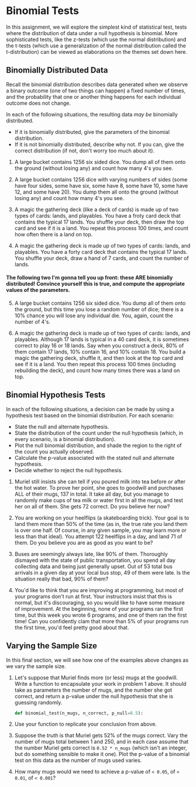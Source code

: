 # Binomial Tests

In this assignment, we will explore the simplest kind of statistical test, tests where the distribution of data under a null hypothesis is binomial.  More sophisticated tests, like the z-tests (which use the normal distribution) and the t-tests (which use a generalization of the normal distribution called the t-distribution) can be viewed as elaborations on the themes set down here.

## Binomially Distributed Data

Recall the binomial distribution describes data generated when we observe a binary outcome (one of two things can happen) a fixed number of times, and the probability that one or another thing happens for each individual outcome does not change.

In each of the following situations, the resulting data *may be* binomially distributed.

  - If it is binomially distributed, give the parameters of the binomial distribution.
  - If it is not binomially distributed, describe why not.  If you can, give the correct distribution (if not, don't worry too much about it).

1. A large bucket contains 1256 six sided dice.  You dump all of them onto the ground (without losing any) and count how many 4's you see.

2. A large bucket contains 1256 dice with varying numbers of sides (some have four sides, some have six, some have 8, some have 10, some have 12, and some have 20).  You dump them all onto the ground (without losing any) and count how many 4's you see.

3.  A magic the gathering deck (like a deck of cards) is made up of two types of cards: lands, and playables.  You have a froty card deck that contains the typical 17 lands.  You shuffle your deck, then draw the top card and see if it is a land.  You repeat this process 100 times, and count how often there is a land on top.

4.  A magic the gathering deck is made up of two types of cards: lands, and playables.  You have a forty card deck that contains the typical 17 lands.  You shuffle your deck, draw a hand of 7 cards, and count the number of lands.

#### The following two I'm gonna tell you up front: these ARE binomially distributed!  Convince yourself this is true, and compute the appropriate values of the parameters.

5. A large bucket contains 1256 six sided dice.  You dump all of them onto the ground, but this time you lose a random number of dice; there is a 10% chance you will lose any individual die.  You, again, count the number of 4's. 

6.  A magic the gathering deck is made up of two types of cards: lands, and playables.  Although 17 lands is typical in a 40 card deck, it is sometimes correct to play 16 or 18 lands.  Say when you construct a deck, 80% of them contain 17 lands, 10% contain 16, and 10% contain 18.  You build a magic the gathering deck, shuffle it, and then look at the top card and see if it is a land.  You then repeat this process 100 times (including rebuilding the deck), and count how many times there was a land on top.


## Binomial Hypothesis Tests

In each of the following situations, a decision can be made by using a hypothesis test based on the binomial distribution.  For each scenario:

  - State the null and alternate hypothesis.
  - State the distribution of the count under the null hypothesis (which, in every scenario, is a binomial distribution).
  - Plot the null binomial distribution, and shade the region to the right of the count you actually observed.
  - Calculate the p-value associated with the stated null and alternate hypothesis.
  - Decide whether to reject the null hypothesis.

1. Muriel still insists she can tell if you poured milk into tea before or after the hot water.  To prove her point, she goes to goodwill and purchases ALL of their mugs, 137 in total.  It take all day, but you manage to randomly make cups of tea milk or water first in all the mugs, and test her on all of them.  She gets 72 correct.  Do you believe her now?

2. You are working on your heelflips (a skateboarding trick).  Your goal is to land them more than 50% of the time (as in, the true rate you land them is over one half.  Of course, in any given sample, you may learn more or less than that ideal).   You attempt 122 heelflips in a day, and land 71 of them.  Do you believe you are as good as you want to be?

3. Buses are seemingly always late, like 90% of them.  Thoroughly dismayed with the state of public transportation, you spend all day collecting data and being just generally upset.  Out of 53 total bus arrivals in a given day at your local bus stop, 49 of them were late.  Is the situation really that bad, 90% of them?

4. You'd like to think that you are improving at programming, but most of your programs don't run at first.  Your instructors insist that this is normal, but it's discouraging, so you would like to have some measure of improvement.  At the beginning, none of your programs ran the first time, but this week you wrote 6 programs, and one of them ran the first time!  Can you confidently clam that more than 5% of your programs run the first time, you'd feel pretty good about that.


## Varying the Sample Size

In this final section, we will see how one of the examples above changes as we vary the sample size.

1. Let's suppose that Muriel finds more (or less) mugs at the goodwill.  Write a function to encapsulate your work in problem 1 above.  It should take as parameters the number of mugs, and the number she got correct, and return a p-value under the null hypothesis that she is guessing randomly.

    ```python
    def binomial_test(n_mugs, n_correct, p_null=0.5):
    ```

2. Use your function to replicate your conclusion from above.

3. Suppose the *truth* is that Muriel gets 52% of the mugs correct.  Vary the number of mugs total between 1 and 250, and in each case assume that the number Muriel gets correct is `0.52 * n_mugs` (which isn't an integer, but do something sensible to make it one).  Plot the p-value of a binomial test on this data as the number of mugs used varies.

4. How many mugs would we need to achieve a p-value of `< 0.05`, of `< 0.01`, of `< 0.001`?
